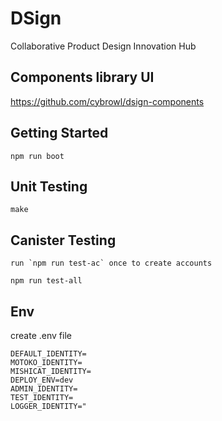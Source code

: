# DSign

Collaborative Product Design Innovation Hub

## Components library UI

https://github.com/cybrowl/dsign-components

## Getting Started

```
npm run boot
```

## Unit Testing

```
make
```

## Canister Testing

```
run `npm run test-ac` once to create accounts

npm run test-all
```

## Env

create .env file

```
DEFAULT_IDENTITY=
MOTOKO_IDENTITY=
MISHICAT_IDENTITY=
DEPLOY_ENV=dev
ADMIN_IDENTITY=
TEST_IDENTITY=
LOGGER_IDENTITY="
```
